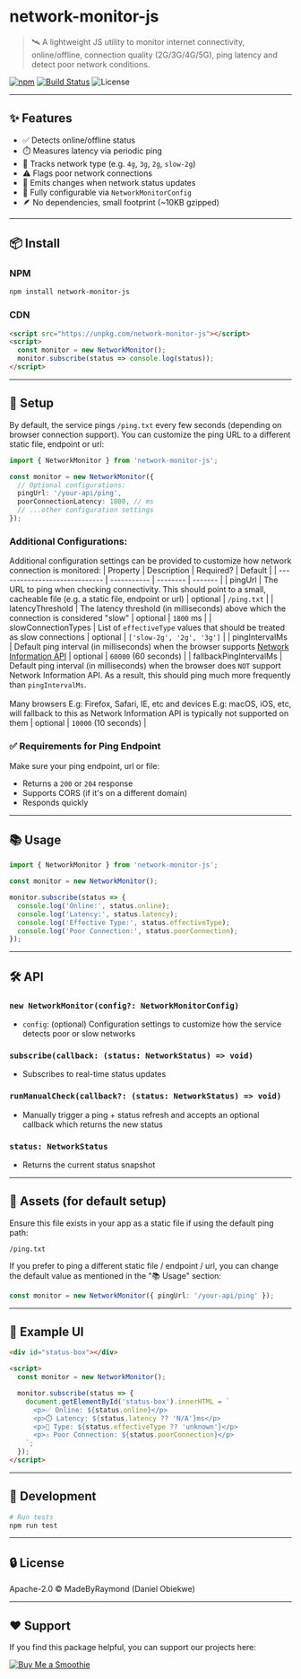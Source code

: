 # network-monitor-js

> 🛰️ A lightweight JS utility to monitor internet connectivity, online/offline, connection quality (2G/3G/4G/5G), ping latency and detect poor network conditions.

[![npm](https://img.shields.io/npm/v/network-monitor-js.svg)](https://www.npmjs.com/package/network-monitor-js)
[![Build Status](https://img.shields.io/badge/build-passing-brightgreen)](https://github.com/MadeByRaymond/network-monitor)
![License](https://img.shields.io/npm/l/network-monitor-js)
<!-- ![NPM Downloads](https://img.shields.io/npm/d18m/network-monitor-js) -->

---

## ✨ Features

- ✅ Detects online/offline status
- ⏱️ Measures latency via periodic ping
- 📶 Tracks network type (e.g. `4g`, `3g`, `2g`, `slow-2g`)
- ⚠️ Flags poor network connections
- 🔁 Emits changes when network status updates
- 🔧 Fully configurable via `NetworkMonitorConfig`
- 🪶 No dependencies, small footprint (~10KB gzipped)

---

## 📦 Install

### NPM
```bash
npm install network-monitor-js
```

### CDN
```html
<script src="https://unpkg.com/network-monitor-js"></script>
<script>
  const monitor = new NetworkMonitor();
  monitor.subscribe(status => console.log(status));
</script>
```

---

## 🔧 Setup
By default, the service pings `/ping.txt` every few seconds (depending on browser connection support). You can customize the ping URL to a different static file, endpoint or url:

```ts
import { NetworkMonitor } from 'network-monitor-js';

const monitor = new NetworkMonitor({ 
  // Optional configurations:
  pingUrl: '/your-api/ping',
  poorConnectionLatency: 1800, // ms
  // ...other configuration settings
});
```

### Additional Configurations:
Additional configuration settings can be provided to customize how network connection is monitored:
| Property                      | Description | Required? | Default |
| ----------------------------- | ----------- | -------- | ------- |
| pingUrl  | The URL to ping when checking connectivity. This should point to a small, cacheable file (e.g. a static file, endpoint or url) | optional | `/ping.txt` |
| latencyThreshold  | The latency threshold (in milliseconds) above which the connection is considered "slow" | optional | `1800` ms |
| slowConnectionTypes  | List of `effectiveType` values that should be treated as slow connections | optional | `['slow-2g', '2g', '3g']` |
| pingIntervalMs  | Default ping interval (in milliseconds) when the browser supports [Network Information API](https://developer.mozilla.org/en-US/docs/Web/API/Network_Information_API) | optional | `60000` (60 seconds) |
| fallbackPingIntervalMs  | Default ping interval (in milliseconds) when the browser does `NOT` support Network Information API. As a result, this should ping much more frequently than `pingIntervalMs`. <br/><br/> Many browsers E.g: Firefox, Safari, IE, etc and devices E.g: macOS, iOS, etc, will fallback to this as Network Information API is typically not supported on them | optional | `10000` (10 seconds) |


### ✅ Requirements for Ping Endpoint
Make sure your ping endpoint, url or file:
- Returns a `200` or `204` response
- Supports CORS (if it's on a different domain)
- Responds quickly

---

## 📚 Usage

```ts
import { NetworkMonitor } from 'network-monitor-js';

const monitor = new NetworkMonitor();

monitor.subscribe(status => {
  console.log('Online:', status.online);
  console.log('Latency:', status.latency);
  console.log('Effective Type:', status.effectiveType);
  console.log('Poor Connection:', status.poorConnection);
});
```

---

## 🛠 API

### `new NetworkMonitor(config?: NetworkMonitorConfig)`
- `config`: (optional) Configuration settings to customize how the service detects poor or slow networks

### `subscribe(callback: (status: NetworkStatus) => void)`
- Subscribes to real-time status updates

### `runManualCheck(callback?: (status: NetworkStatus) => void)`
- Manually trigger a ping + status refresh and accepts an optional callback which returns the new status

### `status: NetworkStatus`
- Returns the current status snapshot

---

## 📁 Assets (for default setup)
Ensure this file exists in your app as a static file if using the default ping path:
```
/ping.txt
```
If you prefer to ping a different static file / endpoint / url, you can change the default value as mentioned in the "📚 Usage" section:
```ts
const monitor = new NetworkMonitor({ pingUrl: '/your-api/ping' });
```

---
## 🧠 Example UI

```html
<div id="status-box"></div>

<script>
  const monitor = new NetworkMonitor();

  monitor.subscribe(status => {
    document.getElementById('status-box').innerHTML = `
      <p>✅ Online: ${status.online}</p>
      <p>⏱️ Latency: ${status.latency ?? 'N/A'}ms</p>
      <p>📶 Type: ${status.effectiveType ?? 'unknown'}</p>
      <p>⚠️ Poor Connection: ${status.poorConnection}</p>
    `;
  });
</script>
```

---

## 🧪 Development

```bash
# Run tests
npm run test
```

---

## 🔒 License

Apache-2.0 © MadeByRaymond (Daniel Obiekwe)

---

## ❤️ Support

If you find this package helpful, you can support our projects here:

[![Buy Me a Smoothie](https://img.buymeacoffee.com/button-api/?text=Buy%20Me%20a%20Smoothie&emoji=🍹&slug=MadeByRaymond&button_colour=FFDD00&font_colour=000000&font_family=Comic&outline_colour=000000&coffee_colour=ffffff)](https://www.buymeacoffee.com/MadeByRaymond)

